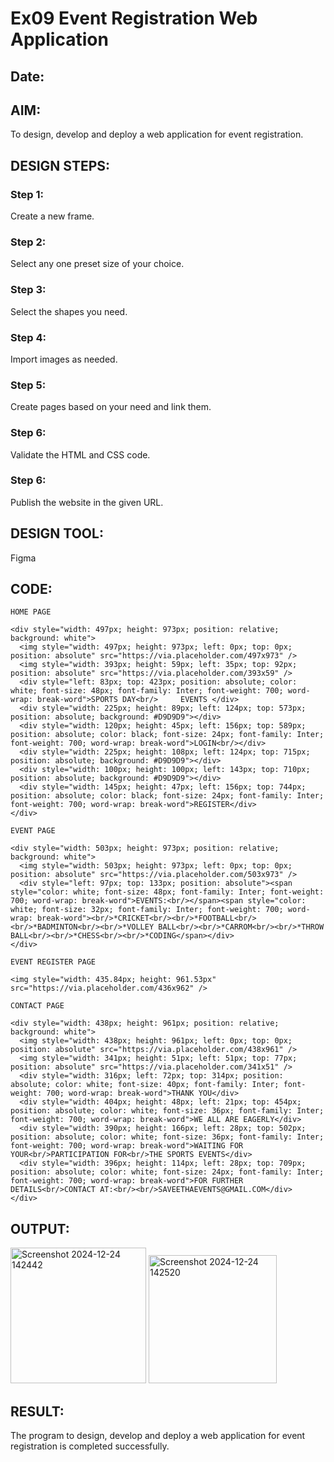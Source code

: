 # Ex09 Event Registration Web Application
## Date:

## AIM:
To design, develop and deploy a web application for event registration.

## DESIGN STEPS:

### Step 1:
Create a new frame.

### Step 2:
Select any one preset size of your choice.

### Step 3:
Select the shapes you need.

### Step 4:
Import images as needed.

### Step 5:
Create pages based on your need and link them.

### Step 6:

Validate the HTML and CSS code.

### Step 6:

Publish the website in the given URL.

## DESIGN TOOL:
Figma

## CODE:
```
HOME PAGE

<div style="width: 497px; height: 973px; position: relative; background: white">
  <img style="width: 497px; height: 973px; left: 0px; top: 0px; position: absolute" src="https://via.placeholder.com/497x973" />
  <img style="width: 393px; height: 59px; left: 35px; top: 92px; position: absolute" src="https://via.placeholder.com/393x59" />
  <div style="left: 83px; top: 423px; position: absolute; color: white; font-size: 48px; font-family: Inter; font-weight: 700; word-wrap: break-word">SPORTS DAY<br/>     EVENTS </div>
  <div style="width: 225px; height: 89px; left: 124px; top: 573px; position: absolute; background: #D9D9D9"></div>
  <div style="width: 120px; height: 45px; left: 156px; top: 589px; position: absolute; color: black; font-size: 24px; font-family: Inter; font-weight: 700; word-wrap: break-word">LOGIN<br/></div>
  <div style="width: 225px; height: 108px; left: 124px; top: 715px; position: absolute; background: #D9D9D9"></div>
  <div style="width: 100px; height: 100px; left: 143px; top: 710px; position: absolute; background: #D9D9D9"></div>
  <div style="width: 145px; height: 47px; left: 156px; top: 744px; position: absolute; color: black; font-size: 24px; font-family: Inter; font-weight: 700; word-wrap: break-word">REGISTER</div>
</div>

EVENT PAGE

<div style="width: 503px; height: 973px; position: relative; background: white">
  <img style="width: 503px; height: 973px; left: 0px; top: 0px; position: absolute" src="https://via.placeholder.com/503x973" />
  <div style="left: 97px; top: 133px; position: absolute"><span style="color: white; font-size: 48px; font-family: Inter; font-weight: 700; word-wrap: break-word">EVENTS:<br/></span><span style="color: white; font-size: 32px; font-family: Inter; font-weight: 700; word-wrap: break-word"><br/>*CRICKET<br/><br/>*FOOTBALL<br/><br/>*BADMINTON<br/><br/>*VOLLEY BALL<br/><br/>*CARROM<br/><br/>*THROW BALL<br/><br/>*CHESS<br/><br/>*CODING</span></div>
</div>

EVENT REGISTER PAGE

<img style="width: 435.84px; height: 961.53px" src="https://via.placeholder.com/436x962" />

CONTACT PAGE

<div style="width: 438px; height: 961px; position: relative; background: white">
  <img style="width: 438px; height: 961px; left: 0px; top: 0px; position: absolute" src="https://via.placeholder.com/438x961" />
  <img style="width: 341px; height: 51px; left: 51px; top: 77px; position: absolute" src="https://via.placeholder.com/341x51" />
  <div style="width: 316px; left: 72px; top: 314px; position: absolute; color: white; font-size: 40px; font-family: Inter; font-weight: 700; word-wrap: break-word">THANK YOU</div>
  <div style="width: 404px; height: 48px; left: 21px; top: 454px; position: absolute; color: white; font-size: 36px; font-family: Inter; font-weight: 700; word-wrap: break-word">WE ALL ARE EAGERLY</div>
  <div style="width: 390px; height: 166px; left: 28px; top: 502px; position: absolute; color: white; font-size: 36px; font-family: Inter; font-weight: 700; word-wrap: break-word">WAITING FOR YOUR<br/>PARTICIPATION FOR<br/>THE SPORTS EVENTS</div>
  <div style="width: 396px; height: 114px; left: 28px; top: 709px; position: absolute; color: white; font-size: 24px; font-family: Inter; font-weight: 700; word-wrap: break-word">FOR FURTHER DETAILS<br/>CONTACT AT:<br/><br/>SAVEETHAEVENTS@GMAIL.COM</div>
</div>
```

## OUTPUT:
<img width="217" alt="Screenshot 2024-12-24 142442" src="https://github.com/user-attachments/assets/5bb3caa8-01ca-4e6e-81a1-aa66cd155d02" />
<img width="205" alt="Screenshot 2024-12-24 142520" src="https://github.com/user-attachments/assets/61e84247-c119-427e-aedc-34fcba106186" />



## RESULT:
The program to design, develop and deploy a web application for event registration is completed successfully.
